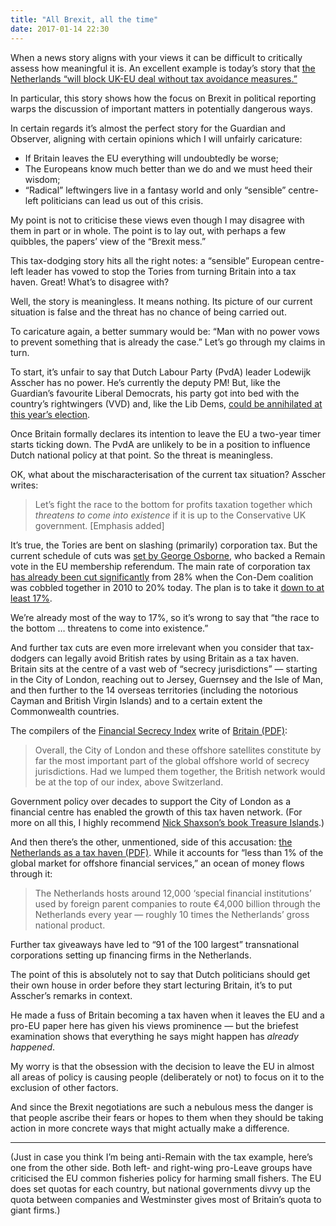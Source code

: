 ```yaml
---
title: "All Brexit, all the time"
date: 2017-01-14 22:30
---
```


When a news story aligns with your views it can be difficult to critically assess how meaningful it is. An excellent example is today’s story that [the Netherlands “will block UK-EU deal without tax avoidance measures.”][gdn]

[gdn]: https://www.theguardian.com/politics/2017/jan/14/netherlands-will-block-eu-deal-with-uk-without-tax-avoidance-measures

In particular, this story shows how the focus on Brexit in political reporting warps the discussion of important matters in potentially dangerous ways.

In certain regards it’s almost the perfect story for the Guardian and Observer, aligning with certain opinions which I will unfairly caricature:

* If Britain leaves the EU everything will undoubtedly be worse;
* The Europeans know much better than we do and we must heed their wisdom;
* “Radical” leftwingers live in a fantasy world and only “sensible” centre-left politicians can lead us out of this crisis.

My point is not to criticise these views even though I may disagree with them in part or in whole. The point is to lay out, with perhaps a few quibbles, the papers’ view of the “Brexit mess.”

This tax-dodging story hits all the right notes: a “sensible” European centre-left leader has vowed to stop the Tories from turning Britain into a tax haven. Great! What’s to disagree with?

Well, the story is meaningless. It means nothing. Its picture of our current situation is false and the threat has no chance of being carried out.

To caricature again, a better summary would be: “Man with no power vows to prevent something that is already the case.” Let’s go through my claims in turn.

To start, it’s unfair to say that Dutch Labour Party (PvdA) leader Lodewijk Asscher has no power. He’s currently the deputy PM! But, like the Guardian’s favourite Liberal Democrats, his party got into bed with the country’s rightwingers (VVD) and, like the Lib Dems, [could be annihilated at this year’s election][nl-polls].

[nl-polls]: https://en.wikipedia.org/wiki/Opinion_polling_for_the_Dutch_general_election,_2017

Once Britain formally declares its intention to leave the EU a two-year timer starts ticking down. The PvdA are unlikely to be in a position to influence Dutch national policy at that point. So the threat is meaningless.

OK, what about the mischaracterisation of the current tax situation? Asscher writes:

> Let’s fight the race to the bottom for profits taxation together which *threatens to come into existence* if it is up to the Conservative UK government. [Emphasis added]

It’s true, the Tories are bent on slashing (primarily) corporation tax. But the current schedule of cuts was [set by George Osborne][corp-tax], who backed a Remain vote in the EU membership referendum. The main rate of corporation tax [has already been cut significantly][ifs] from 28% when the Con-Dem coalition was cobbled together in 2010 to 20% today. The plan is to take it [down to at least 17%][ct17].

[corp-tax]: http://www.bbc.co.uk/news/business-35823970
[ifs]: https://www.ifs.org.uk/tools_and_resources/fiscal_facts/
[ct17]: http://www.independent.co.uk/news/business/news/philip-hammond-ditches-george-osbornes-15-corporation-tax-cut-target-a7342771.html

We’re already most of the way to 17%, so it’s wrong to say that “the race to the bottom … threatens to come into existence.”

And further tax cuts are even more irrelevant when you consider that tax-dodgers can legally avoid British rates by using Britain as a tax haven. Britain sits at the centre of a vast web of “secrecy jurisdictions” — starting in the City of London, reaching out to Jersey, Guernsey and the Isle of Man, and then further to the 14 overseas territories (including the notorious Cayman and British Virgin Islands) and to a certain extent the Commonwealth countries.

The compilers of the [Financial Secrecy Index][fsi] write of [Britain (PDF)][fsi-uk]:

> Overall, the City of London and these offshore satellites constitute by far the most important part of the global offshore world of secrecy jurisdictions. Had we lumped them together, the British network would be at the top of our index, above Switzerland.

[fsi]: http://www.financialsecrecyindex.com/introduction/introducing-the-fsi
[fsi-uk]: http://www.financialsecrecyindex.com/PDF/UnitedKingdom.pdf

Government policy over decades to support the City of London as a financial centre has enabled the growth of this tax haven network. (For more on all this, I highly recommend [Nick Shaxson’s book Treasure Islands][treasure-islands].)

[treasure-islands]: http://treasureislands.org/

And then there’s the other, unmentioned, side of this accusation: [the Netherlands as a tax haven (PDF)][fsi-nl]. While it accounts for “less than 1% of the global market for offshore financial services,” an ocean of money flows through it:

[fsi-nl]: http://www.financialsecrecyindex.com/PDF/Netherlands.pdf

> The Netherlands hosts around 12,000 ‘special financial institutions’ used by foreign parent companies to route €4,000 billion through the Netherlands every year — roughly 10 times the Netherlands’ gross national product.

Further tax giveaways have led to “91 of the 100 largest” transnational corporations setting up financing firms in the Netherlands.

The point of this is absolutely not to say that Dutch politicians should get their own house in order before they start lecturing Britain, it’s to put Asscher’s remarks in context.

He made a fuss of Britain becoming a tax haven when it leaves the EU and a pro-EU paper here has given his views prominence — but the briefest examination shows that everything he says might happen has *already happened*.

My worry is that the obsession with the decision to leave the EU in almost all areas of policy is causing people (deliberately or not) to focus on it to the exclusion of other factors.

And since the Brexit negotiations are such a nebulous mess the danger is that people ascribe their fears or hopes to them when they should be taking action in more concrete ways that might actually make a difference.

* * *

(Just in case you think I’m being anti-Remain with the tax example, here’s one from the other side. Both left- and right-wing pro-Leave groups have criticised the EU common fisheries policy for harming small fishers. The EU does set quotas for each country, but national governments divvy up the quota between companies and Westminster gives most of Britain’s quota to giant firms.)
